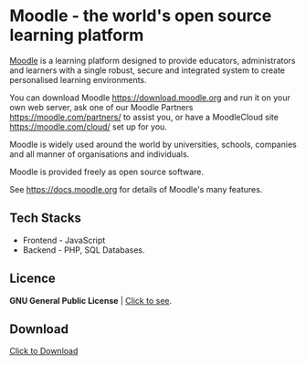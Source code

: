 # Moodle - the world's open source learning platform
[Moodle](https://moodle.org) is a learning platform designed to provide
educators, administrators and learners with a single robust, secure and
integrated system to create personalised learning environments.

You can download Moodle <https://download.moodle.org> and run it on your own
web server, ask one of our Moodle Partners <https://moodle.com/partners/> to
assist you, or have a MoodleCloud site <https://moodle.com/cloud/> set up for
you.

Moodle is widely used around the world by universities, schools, companies and
all manner of organisations and individuals.

Moodle is provided freely as open source software.

See <https://docs.moodle.org> for details of Moodle's many features.

## Tech Stacks
- Frontend - JavaScript
- Backend - PHP, SQL Databases.

## Licence
 **GNU General Public License** |
 [Click to see](https://docs.moodle.org/dev/License).

## Download
[Click to Download](https://download.moodle.org)
